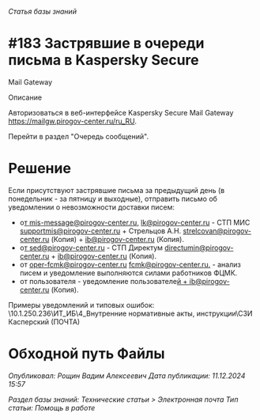 _Статья базы знаний_

# #183 Застрявшие в очереди письма в Kaspersky Secure

Mail Gateway

Описание

Авторизоваться в веб-интерфейсе Kaspersky Secure Mail Gateway https://mailgw.pirogov-center.ru/ru_RU.

Перейти в раздел "Очередь сообщений".

# Решение

Если присутствуют застрявшие письма за предыдущий день (в понедельник - за пятницу и выходные), отправить письмо об уведомлении о невозможности доставки писем:

- о[т mis-message@pirogov-center.ru,](mailto:mis-message@pirogov-center.ru) [lk@pirogov-center.ru](mailto:lk@pirogov-center.ru) - СТП МИС [supportmis@pirogov-center.ru](mailto:supportmis@pirogov-center.ru) + Стрельцов А.Н. [strelcovan@pirogov-center.ru](mailto:strelcovan@pirogov-center.ru) (Копия) + [ib@pirogov-center.ru](mailto:ib@pirogov-center.ru) (Копия).
- о[т sed@pirogov-center.ru](mailto:sed@pirogov-center.ru) - СТП Директум [directumin@pirogov-center.ru](mailto:directumin@pirogov-center.ru) + [ib@pirogov-center.ru](mailto:ib@pirogov-center.ru) (Копия).
- от [oper-fcmk@pirogov-center.ru](mailto:oper-fcmk@pirogov-center.ru) [fcmk@pirogov-center.ru.](mailto:fcmk@pirogov-center.ru) - анализ писем и уведомление выполняются силами работников ФЦМК.
- от пользователя - уведомление пользователе[й + ib@pirogov-center.ru](mailto:ib@pirogov-center.ru) (Копия).

Примеры уведомлений и типовых ошибок: \\10.1.250.236\ИТ_ИБ\4_Внутренние нормативные акты, инструкции\СЗИ Касперский (ПОЧТА)

# Обходной путь Файлы

_Опубликовал: Рощин Вадим Алексеевич Дата публикации: 11.12.2024 15:57_

_Раздел базы знаний: Технические статьи > Электронная почта Тип статьи: Помощь в работе_